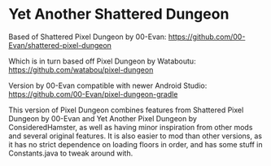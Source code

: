# Yet Another Shattered Dungeon

Based of Shattered Pixel Dungeon by 00-Evan:
https://github.com/00-Evan/shattered-pixel-dungeon

Which is in turn based off Pixel Dungeon by Wataboutu:
https://github.com/watabou/pixel-dungeon

Version by 00-Evan compatible with newer Android Studio:
https://github.com/00-Evan/pixel-dungeon-gradle

This version of Pixel Dungeon combines features from Shattered Pixel Dungeon by 00-Evan and Yet Another Pixel Dungeon by ConsideredHamster, as well as having minor inspiration from other mods and several original features. It is also easier to mod than other versions, as it has no strict dependence on loading floors in order, and has some stuff in Constants.java to tweak around with.